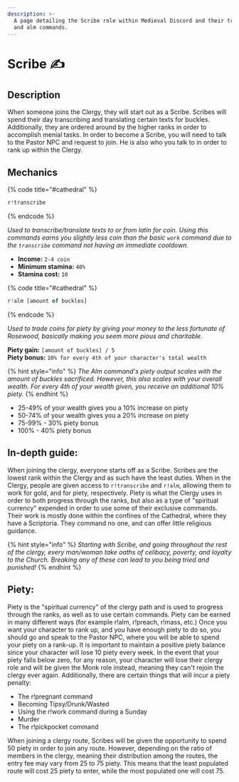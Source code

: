 ```yaml
---
description: >-
  A page detailing the Scribe role within Medieval Discord and their transcribe
  and alm commands.
---
```


# Scribe ✍️

## Description

When someone joins the Clergy, they will start out as a Scribe. Scribes will spend their day transcribing and translating certain texts for buckles. Additionally, they are ordered around by the higher ranks in order to accomplish menial tasks. In order to become a Scribe, you will need to talk to the Pastor NPC and request to join. He is also who you talk to in order to rank up within the Clergy.

## Mechanics

{% code title="\#cathedral" %}
```javascript
r!transcribe
```
{% endcode %}

_Used to transcribe/translate texts to or from latin for coin. Using this commands earns you slightly less coin than the basic `work` command due to the `transcribe` command not having an immediate cooldown._

* **Income:** `2-4 coin`
* **Minimum stamina:** `40%`
* **Stamina cost:** `10`

{% code title="\#cathedral" %}
```javascript
r!alm [amount of buckles]
```
{% endcode %}

_Used to trade coins for piety by giving your money to the less fortunate of Rosewood, basically making you seem more pious and charitable._

**Piety gain:** `[amount of buckles] / 5`  
**Piety bonus:** `10% for every 4th of your character's total wealth`

{% hint style="info" %}
_The Alm command's piety output scales with the amount of buckles sacrificed. However, this also scales with your overall wealth. For every 4th of your wealth given, you receive an additional 10% piety._
{% endhint %}

* 25-49% of your wealth gives you a 10% increase on piety
* 50-74% of your wealth gives you a 20% increase on piety
* 75-99% - 30% piety bonus
* 100% - 40% piety bonus

## In-depth guide:

When joining the clergy, everyone starts off as a Scribe. Scribes are the lowest rank within the Clergy and as such have the least duties. When in the Clergy, people are given access to `r!transcribe` and `r!alm`, allowing them to work for gold, and for piety, respectively. Piety is what the Clergy uses in order to both progress through the ranks, but also as a type of "spiritual currency" expended in order to use some of their exclusive commands. Their work is mostly done within the confines of the Cathedral, where they have a Scriptoria. They command no one, and can offer little religious guidance.

{% hint style="info" %}
_Starting with Scribe, and going throughout the rest of the clergy, every man/woman take oaths of celibacy, poverty, and loyalty to the Church. Breaking any of these can lead to you being tried and punished!_
{% endhint %}

## Piety:

Piety is the "spiritual currency" of the clergy path and is used to progress through the ranks, as well as to use certain commands. Piety can be earned in many different ways \(for example r!alm, r!preach, r!mass, etc.\) Once you want your character to rank up, and you have enough piety to do so, you should go and speak to the Pastor NPC, where you will be able to spend your piety on a rank-up. It is important to maintain a positive piety balance since your character will lose 10 piety every week. In the event that your piety falls below zero, for any reason, your character will lose their clergy role and will be given the Monk role instead, meaning they can't rejoin the clergy ever again. Additionally, there are certain things that will incur a piety penalty:

* The r!pregnant command
* Becoming Tipsy/Drunk/Wasted
* Using the r!work command during a Sunday
* Murder
* The r!pickpocket command

When joining a clergy route, Scribes will be given the opportunity to spend 50 piety in order to join any route. However, depending on the ratio of members in the clergy, meaning their distribution among the routes,  the entry fee may vary from 25 to 75 piety. This means that the least populated route will cost 25 piety to enter, while the most populated one will cost 75.

